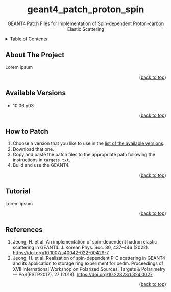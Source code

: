 <a name="readme-top"></a>



<!-- PROJECT LOGO -->
<div align="center">
  <h1 align="center">geant4_patch_proton_spin</h1>

  <p align="center">
    GEANT4 Patch Files for Implementation of Spin-dependent Proton-carbon Elastic Scattering
    <br />
  </p>
</div>



<!-- TABLE OF CONTENTS -->
<details>
  <summary>Table of Contents</summary>
  <ol>
    <li>
      <a href="##about-the-project">About The Project</a>
    </li>
    <li>
      <a href="##available-versions">Available Versions</a>
    </li>
    <li>
      <a href="##how-to-patch">How to Patch</a>
    </li>
    <li>
      <a href="##tutorial">Tutorial</a>
    </li>
    <li>
      <a href="##references">References</a>
    </li>
  </ol>
</details>



<!-- ABOUT THE PROJECT -->
## About The Project

Lorem ipsum

<p align="right">(<a href="#readme-top">back to top</a>)</p>



<!-- AVAILABLE VERSIONS -->
## Available Versions

- 10.06.p03

<p align="right">(<a href="#readme-top">back to top</a>)</p>



<!-- HOW TO PATCH -->
## How to Patch

1. Choose a version that you like to use in the [list of the available versions](##available-versions).
2. Download that one.
3. Copy and paste the patch files to the appropriate path following the instructions in `targets.txt`.
4. Build and use the GEANT4.


<p align="right">(<a href="#readme-top">back to top</a>)</p>



<!-- TUTORIAL -->
## Tutorial

Lorem ipsum

<p align="right">(<a href="#readme-top">back to top</a>)</p>



<!-- REFERENCES -->
## References

1. Jeong, H. et al. An implementation of spin-dependent hadron elastic scattering in GEANT4. J. Korean Phys. Soc. 80, 437–446 (2022). https://doi.org/10.1007/s40042-022-00429-7 
2. Jeong, H. et al. Realization of spin-dependent P-C scattering in GEANT4 and its application to storage ring experiment for pedm. Proceedings of XVII International Workshop on Polarized Sources, Targets & Polarimetry — PoS(PSTP2017). 27 (2018). https://doi.org/10.22323/1.324.0027

<p align="right">(<a href="#readme-top">back to top</a>)</p>
